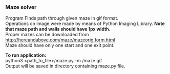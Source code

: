 ### Maze solver  
Program Finds path through given maze in gif format.  
Operations on image were made by means of Python Imaging Library.
**Note that maze path and walls should have 1px width.**  
Proper mazes can be downloaded from http://hereandabove.com/maze/mazeorig.form.html  
Maze should have only one start and one exit point.  

**To run application:**    
python3 <path_to_file>/maze.py -m <path to maze file>/maze.gif  
Output will be saved in directory containing maze.py file.  


